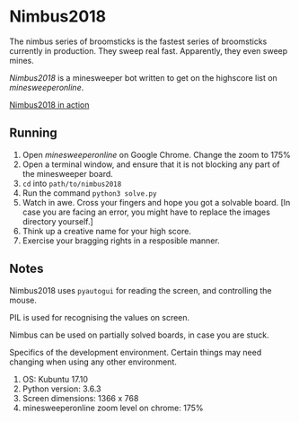 # Nimbus2018

The nimbus series of broomsticks is the fastest series of broomsticks 
currently in production. They sweep real fast. Apparently, they even 
sweep mines.

_Nimbus2018_ is a minesweeper bot written to get on the highscore list
on _minesweeperonline_.

[Nimbus2018 in action](https://www.youtube.com/watch?v=JdOu3rMDLqg)

## Running

1. Open _minesweeperonline_ on Google Chrome. Change the zoom to 175%
2. Open a terminal window, and ensure that it is not blocking any part of the
minesweeper board.
3. `cd` into `path/to/nimbus2018`
4. Run the command `python3 solve.py`
5. Watch in awe. Cross your fingers and hope you got a solvable board. [In case you are facing an error, you might have to replace the images directory yourself.]
6. Think up a creative name for your high score.
7. Exercise your bragging rights in a resposible manner.

## Notes

Nimbus2018 uses `pyautogui` for reading the screen, and controlling the mouse.

PIL is used for recognising the values on screen.

Nimbus can be used on partially solved boards, in case you are stuck.

Specifics of the development environment. Certain things may need changing
when using any other environment.

1. OS: Kubuntu 17.10
2. Python version: 3.6.3
3. Screen dimensions: 1366 x 768
4. minesweeperonline zoom level on chrome: 175%
